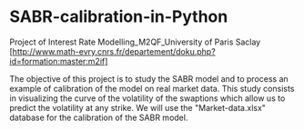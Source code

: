 # SABR-calibration-in-Python
Project of Interest Rate Modelling_M2QF_University of Paris Saclay [http://www.math-evry.cnrs.fr/departement/doku.php?id=formation:master:m2if]


The objective of this project is to study the SABR model and to process an example of calibration of the
model on real market data. This study consists in visualizing the curve of the volatility of the swaptions which
allow us to predict the volatility at any strike. We will use the "Market-data.xlsx" database for the calibration
of the SABR model.
